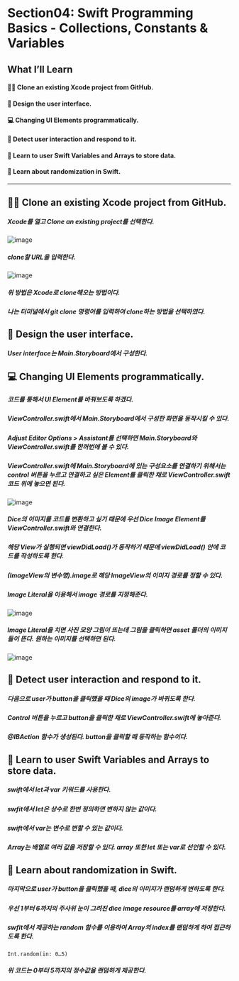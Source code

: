Section04: Swift Programming Basics - Collections, Constants & Variables
=========================================================================
What I’ll Learn
-----------
#### 👯‍♀️ Clone an existing Xcode project from GitHub.
#### 🎨 Design the user interface.
#### 💻 Changing UI Elements programmatically.
#### 👋 Detect user interaction and respond to it.
#### 💼 Learn to user Swift Variables and Arrays to store data.
#### 🎲 Learn about randomization in Swift.
***
## 👯‍♀️ Clone an existing Xcode project from GitHub.
##### Xcode를 열고 Clone an existing project를 선택한다.
![image](https://user-images.githubusercontent.com/87226868/130736692-3b420739-3a0a-4d81-ba5e-91cfba74281a.png)
##### clone할 URL을 입력한다.
![image](https://user-images.githubusercontent.com/87226868/130736711-b87f08ca-975b-4dfd-8587-c0bfe0d455af.png)
##### 위 방법은 Xcode로 clone해오는 방법이다.
##### 나는 터미널에서 git clone 명령어를 입력하여 clone하는 방법을 선택하였다.

## 🎨 Design the user interface.
##### User interface는 Main.Storyboard에서 구성한다.

## 💻 Changing UI Elements programmatically.
##### 코드를 통해서 UI Element를 바꿔보도록 하겠다.
##### ViewController.swift에서 Main.Storyboard에서 구성한 화면을 동작시킬 수 있다.
##### Adjust Editor Options > Assistant를 선택하면 Main.Storyboard와 ViewController.swift를 한꺼번에 볼 수 있다.
##### ViewController.swift에 Main.Storyboard에 있는 구성요소를 연결하기 위해서는 control 버튼을 누르고 연결하고 싶은 Element를 클릭한 채로 ViewController.swift 코드 위에 놓으면 된다.
![image](https://user-images.githubusercontent.com/87226868/130736831-7b87e25c-cb84-4a3d-bb55-6769699c4a2b.png)
##### Dice의 이미지를 코드를 변환하고 싶기 때문에 우선 Dice Image Element를 ViewController.swift와 연결한다.
##### 해당 View가 실행되면 viewDidLoad()가 동작하기 때문에 viewDidLoad() 안에 코드를 작성하도록 한다.
##### (ImageView의 변수명).image로 해당 ImageView의 이미지 경로를 정할 수 있다.
##### Image Literal을 이용해서 image 경로를 지정해준다.
![image](https://user-images.githubusercontent.com/87226868/130736852-4c69297f-010f-4018-979b-377e72084fe1.png)
##### Image Literal을 치면 사진 모양 그림이 뜨는데 그림을 클릭하면 asset 폴더의 이미지들이 뜬다. 원하는 이미지를 선택하면 된다.
![image](https://user-images.githubusercontent.com/87226868/130736878-25538988-1794-4d34-9c28-91179743e671.png)

## 👋 Detect user interaction and respond to it.
##### 다음으로 user가 button을 클릭했을 때 Dice의 image가 바뀌도록 한다.
##### Control 버튼을 누르고 button을 클릭한 채로 ViewController.swift에 놓아준다.
##### @IBAction 함수가 생성된다. button을 클릭할 때 동작하는 함수이다.

## 💼 Learn to user Swift Variables and Arrays to store data.
##### swift에서 let과 var 키워드를 사용한다.
##### swfit에서 let은 상수로 한번 정의하면 변하지 않는 값이다.
##### swift에서 var는 변수로 변할 수 있는 값이다.
##### Array는 배열로 여러 값을 저장할 수 있다. array 또한 let 또는 var로 선언할 수 있다.

## 🎲 Learn about randomization in Swift.
##### 마지막으로 user가 button을 클릭했을 때, dice의 이미지가 랜덤하게 변하도록 한다.
##### 우선 1부터 6까지의 주사위 눈이 그려진 dice image resource를 array에 저장한다.
##### swfit에서 제공하는 random 함수를 이용하여 Array의 index를 랜덤하게 하여 접근하도록 한다.
```
Int.random(in: 0…5)
```
##### 위 코드는 0부터 5까지의 정수값을 랜덤하게 제공한다.
